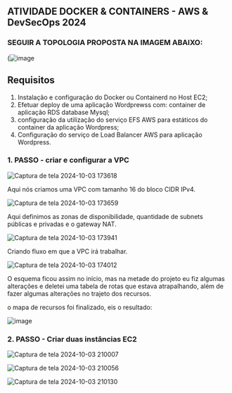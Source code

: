 ## ATIVIDADE DOCKER & CONTAINERS - AWS & DevSecOps 2024

### SEGUIR A TOPOLOGIA PROPOSTA NA IMAGEM ABAIXO:

(![image](https://github.com/user-attachments/assets/bff21e5e-2596-4db9-8124-317e3349c75d)

## Requisitos
1. Instalação e configuração do Docker ou Containerd no Host EC2;
2. Efetuar deploy de uma aplicação Wordprewss com: container de aplicação RDS database Mysql;
3. configuração da utilização do serviço EFS AWS para estáticos do container da aplicação Wordpress;
4. Configuração do serviço de Load Balancer AWS para aplicação Wordpress.



### 1. PASSO - criar e configurar a VPC

![Captura de tela 2024-10-03 173618](https://github.com/user-attachments/assets/6aa3b0e0-5f94-4ab0-9345-91352f68df52)

Aqui nós criamos uma VPC com tamanho 16 do bloco CIDR IPv4.




![Captura de tela 2024-10-03 173659](https://github.com/user-attachments/assets/daf5a288-3e3f-445e-b0c6-92d511693561)

Aqui definimos as zonas de disponibilidade, quantidade de subnets públicas e privadas e o gateway NAT.




![Captura de tela 2024-10-03 173941](https://github.com/user-attachments/assets/4b5819a1-21cc-46b1-8961-6373aab636e7)

Criando fluxo em que a VPC irá trabalhar.




![Captura de tela 2024-10-03 174012](https://github.com/user-attachments/assets/86bf65d2-2946-48b3-b747-bb0cab0e178d)

O esquema ficou assim no início, mas na metade do projeto eu fiz algumas alterações e deletei uma tabela de rotas que estava atrapalhando, além de fazer algumas alterações no trajeto dos recursos.



o mapa de recursos foi finalizado, eis o resultado: 

![image](https://github.com/user-attachments/assets/99ebfd2f-0dc1-46aa-b465-05847a5b8ea0)


### 2. PASSO - Criar duas instâncias EC2

![Captura de tela 2024-10-03 210007](https://github.com/user-attachments/assets/7c343594-9916-4a5c-8009-6754aa68a2b2)

![Captura de tela 2024-10-03 210056](https://github.com/user-attachments/assets/9049cd36-6346-4841-9c45-227d7175f0f1)

![Captura de tela 2024-10-03 210130](https://github.com/user-attachments/assets/48d4a6c2-570e-4d37-805f-790ddfe4e04e)





